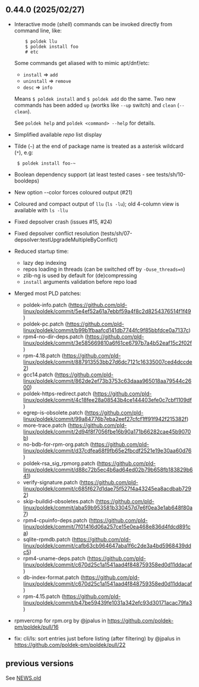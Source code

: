 ## 0.44.0 (2025/02/27)
* Interactive mode (*shell*) commands can be invoked directly from command line, like:
  ```shell
      $ poldek llu
      $ poldek install foo
      # etc
  ```
  Some commands get aliased with to mimic apt/dnf/etc:
  - `install` => `add`
  - `uninstall` => `remove`
  - `desc`      => `info`

  Means `$ poldek install` and `$ poldek add` do the same.
  Two new commands has been added `up` (wortks like `--up` switch) and `clean` (`--clean`).

  See `poldek help` and `poldek <command> --help` for details.
* Simplified available *repo* list display
* Tilde (`~`) at the end of package name is treated as a asterisk wildcard (`*`), e.g:
  ```shell
   $ poldek install foo-~
  ```
* Boolean dependency support (at least tested cases - see tests/sh/10-booldeps)
* New option --color forces coloured output (#21)
* Coloured and compact output of `llu` (`ls -lu`); old 4-column view is available with `ls -llu`
* Fixed depsolver crash (issues #15, #24)
* Fixed depsolver conflict resolution (tests/sh/07-depsolver:testUpgradeMultipleByConflict)
* Reduced startup time:
    - lazy dep indexing
    - repos loading in threads (can be switched off by `-Ouse_threads=n`)
    - zlib-ng is used by default for (de)compressing
    - `install` arguments validation before repo load

* Merged most PLD patches: ‎
  - poldek-info.patch (https://github.com/pld-linux/poldek/commit/5e4ef52a61a7ebbf59a4f8c2d8254376514f1f49)
  - poldek-pc.patch (https://github.com/pld-linux/poldek/commit/b99b1fbaafcd141db7744fc9f85bbfdce0a7137c)
  - rpm4-no-dir-deps.patch (https://github.com/pld-linux/poldek/commit/3e585669810a6f61ce6797b7a4b52eaf15c2f02f)
  - rpm-4.18.patch (https://github.com/pld-linux/poldek/commit/887913553bb27d6dc7121c16335007ced4dccde2)
  - gcc14.patch (https://github.com/pld-linux/poldek/commit/862de2ef73b3753c63daaa965018aa79544c2600)
  - poldek-https-redirect.patch (https://github.com/pld-linux/poldek/commit/4c18fee28a08543b4ce144403efe0c7cbf1109df)
  - egrep-is-obsolete.patch (https://github.com/pld-linux/poldek/commit/99a84776b7eba2eef27cfcf1ff91f942f215382f)
  - more-trace.patch (https://github.com/pld-linux/poldek/commit/2d94f8f7056fbe16b90a171b66282cae45b9070b)
  - no-bdb-for-rpm-org.patch (https://github.com/pld-linux/poldek/commit/d37cdfea68f9fb65e2fbcdf2521e19e30aa60d76)
  - poldek-rsa_sig_rpmorg.patch (https://github.com/pld-linux/poldek/commit/d88c72b5ec4b6ad64ed02b79b658fb183829b641)
  - verify-signature.patch (https://github.com/pld-linux/poldek/commit/c685f627d1dae75f527f4a43245ea8acdbab7292)
  - skip-buildid-obsoletes.patch (https://github.com/pld-linux/poldek/commit/aba59b953581b330457d7e6f0ea3e1ab648f80a7)
  - rpm4-cpuinfo-deps.patch (https://github.com/pld-linux/poldek/commit/7f01416d06a257ce15e0ea468e836d4fdcd891ca)
  - sqlite-rpmdb.patch (https://github.com/pld-linux/poldek/commit/cafb63cb964647aba1f6c2de3a4bd5968439ddc5)
  - rpm4-uname-deps.patch (https://github.com/pld-linux/poldek/commit/c670d25c1a1541aad4f848759358ed0d11ddacaf)
  - db-index-format.patch (https://github.com/pld-linux/poldek/commit/c670d25c1a1541aad4f848759358ed0d11ddacaf)
  - rpm-4.15.patch (https://github.com/pld-linux/poldek/commit/b47be59439fe1031a342efc93d30171acac79fa3)

* rpmvercmp for rpm.org by @jpalus in https://github.com/poldek-pm/poldek/pull/16
* fix: cli/ls: sort entries just before listing (after filtering) by @jpalus in https://github.com/poldek-pm/poldek/pull/22

## previous versions

See [NEWS.old](doc/NEWS.old)
